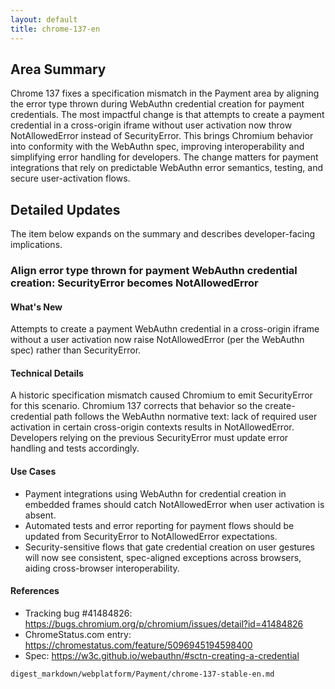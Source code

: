 ```yaml
---
layout: default
title: chrome-137-en
---
```


## Area Summary

Chrome 137 fixes a specification mismatch in the Payment area by aligning the error type thrown during WebAuthn credential creation for payment credentials. The most impactful change is that attempts to create a payment credential in a cross-origin iframe without user activation now throw NotAllowedError instead of SecurityError. This brings Chromium behavior into conformity with the WebAuthn spec, improving interoperability and simplifying error handling for developers. The change matters for payment integrations that rely on predictable WebAuthn error semantics, testing, and secure user-activation flows.

## Detailed Updates

The item below expands on the summary and describes developer-facing implications.

### Align error type thrown for payment WebAuthn credential creation: SecurityError becomes NotAllowedError

#### What's New
Attempts to create a payment WebAuthn credential in a cross-origin iframe without a user activation now raise NotAllowedError (per the WebAuthn spec) rather than SecurityError.

#### Technical Details
A historic specification mismatch caused Chromium to emit SecurityError for this scenario. Chromium 137 corrects that behavior so the create-credential path follows the WebAuthn normative text: lack of required user activation in certain cross-origin contexts results in NotAllowedError. Developers relying on the previous SecurityError must update error handling and tests accordingly.

#### Use Cases
- Payment integrations using WebAuthn for credential creation in embedded frames should catch NotAllowedError when user activation is absent.
- Automated tests and error reporting for payment flows should be updated from SecurityError to NotAllowedError expectations.
- Security-sensitive flows that gate credential creation on user gestures will now see consistent, spec-aligned exceptions across browsers, aiding cross-browser interoperability.

#### References
- Tracking bug #41484826: https://bugs.chromium.org/p/chromium/issues/detail?id=41484826
- ChromeStatus.com entry: https://chromestatus.com/feature/5096945194598400
- Spec: https://w3c.github.io/webauthn/#sctn-creating-a-credential

```text
digest_markdown/webplatform/Payment/chrome-137-stable-en.md
